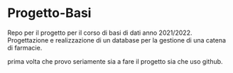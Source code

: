 # Progetto-Basi
Repo per il progetto per il corso di basi di dati anno 2021/2022.
Progettazione e realizzazione di un database per la gestione di una catena di farmacie.

prima volta che provo seriamente sia a fare il progetto sia che uso github.
